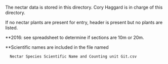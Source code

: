 The nectar data is stored in this directory. 
Cory Haggard is in charge of this directory.


If no nectar plants are present for entry, header is present but no plants are listed.

**2016: see spreadsheet to determine if sections are 10m or 20m.

**Scientific names are included in the file named

      Nectar Species Scientific Name and Counting unit Git.csv
      
  